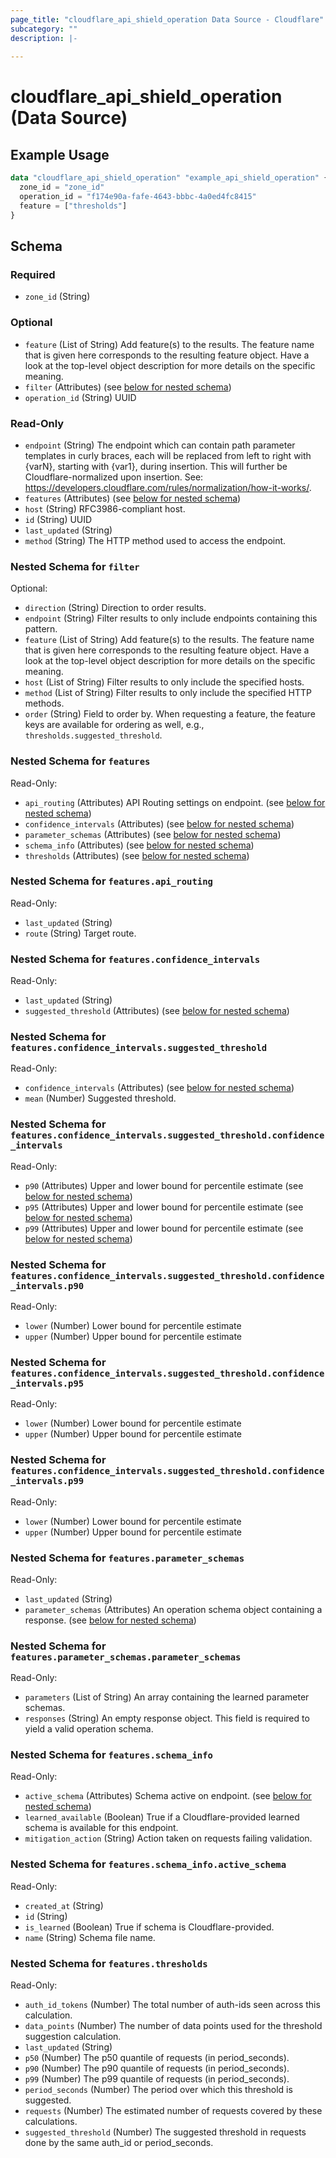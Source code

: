 ```yaml
---
page_title: "cloudflare_api_shield_operation Data Source - Cloudflare"
subcategory: ""
description: |-
  
---
```


# cloudflare_api_shield_operation (Data Source)



## Example Usage

```terraform
data "cloudflare_api_shield_operation" "example_api_shield_operation" {
  zone_id = "zone_id"
  operation_id = "f174e90a-fafe-4643-bbbc-4a0ed4fc8415"
  feature = ["thresholds"]
}
```

<!-- schema generated by tfplugindocs -->
## Schema

### Required

- `zone_id` (String)

### Optional

- `feature` (List of String) Add feature(s) to the results. The feature name that is given here corresponds to the resulting feature object. Have a look at the top-level object description for more details on the specific meaning.
- `filter` (Attributes) (see [below for nested schema](#nestedatt--filter))
- `operation_id` (String) UUID

### Read-Only

- `endpoint` (String) The endpoint which can contain path parameter templates in curly braces, each will be replaced from left to right with {varN}, starting with {var1}, during insertion. This will further be Cloudflare-normalized upon insertion. See: https://developers.cloudflare.com/rules/normalization/how-it-works/.
- `features` (Attributes) (see [below for nested schema](#nestedatt--features))
- `host` (String) RFC3986-compliant host.
- `id` (String) UUID
- `last_updated` (String)
- `method` (String) The HTTP method used to access the endpoint.

<a id="nestedatt--filter"></a>
### Nested Schema for `filter`

Optional:

- `direction` (String) Direction to order results.
- `endpoint` (String) Filter results to only include endpoints containing this pattern.
- `feature` (List of String) Add feature(s) to the results. The feature name that is given here corresponds to the resulting feature object. Have a look at the top-level object description for more details on the specific meaning.
- `host` (List of String) Filter results to only include the specified hosts.
- `method` (List of String) Filter results to only include the specified HTTP methods.
- `order` (String) Field to order by. When requesting a feature, the feature keys are available for ordering as well, e.g., `thresholds.suggested_threshold`.


<a id="nestedatt--features"></a>
### Nested Schema for `features`

Read-Only:

- `api_routing` (Attributes) API Routing settings on endpoint. (see [below for nested schema](#nestedatt--features--api_routing))
- `confidence_intervals` (Attributes) (see [below for nested schema](#nestedatt--features--confidence_intervals))
- `parameter_schemas` (Attributes) (see [below for nested schema](#nestedatt--features--parameter_schemas))
- `schema_info` (Attributes) (see [below for nested schema](#nestedatt--features--schema_info))
- `thresholds` (Attributes) (see [below for nested schema](#nestedatt--features--thresholds))

<a id="nestedatt--features--api_routing"></a>
### Nested Schema for `features.api_routing`

Read-Only:

- `last_updated` (String)
- `route` (String) Target route.


<a id="nestedatt--features--confidence_intervals"></a>
### Nested Schema for `features.confidence_intervals`

Read-Only:

- `last_updated` (String)
- `suggested_threshold` (Attributes) (see [below for nested schema](#nestedatt--features--confidence_intervals--suggested_threshold))

<a id="nestedatt--features--confidence_intervals--suggested_threshold"></a>
### Nested Schema for `features.confidence_intervals.suggested_threshold`

Read-Only:

- `confidence_intervals` (Attributes) (see [below for nested schema](#nestedatt--features--confidence_intervals--suggested_threshold--confidence_intervals))
- `mean` (Number) Suggested threshold.

<a id="nestedatt--features--confidence_intervals--suggested_threshold--confidence_intervals"></a>
### Nested Schema for `features.confidence_intervals.suggested_threshold.confidence_intervals`

Read-Only:

- `p90` (Attributes) Upper and lower bound for percentile estimate (see [below for nested schema](#nestedatt--features--confidence_intervals--suggested_threshold--confidence_intervals--p90))
- `p95` (Attributes) Upper and lower bound for percentile estimate (see [below for nested schema](#nestedatt--features--confidence_intervals--suggested_threshold--confidence_intervals--p95))
- `p99` (Attributes) Upper and lower bound for percentile estimate (see [below for nested schema](#nestedatt--features--confidence_intervals--suggested_threshold--confidence_intervals--p99))

<a id="nestedatt--features--confidence_intervals--suggested_threshold--confidence_intervals--p90"></a>
### Nested Schema for `features.confidence_intervals.suggested_threshold.confidence_intervals.p90`

Read-Only:

- `lower` (Number) Lower bound for percentile estimate
- `upper` (Number) Upper bound for percentile estimate


<a id="nestedatt--features--confidence_intervals--suggested_threshold--confidence_intervals--p95"></a>
### Nested Schema for `features.confidence_intervals.suggested_threshold.confidence_intervals.p95`

Read-Only:

- `lower` (Number) Lower bound for percentile estimate
- `upper` (Number) Upper bound for percentile estimate


<a id="nestedatt--features--confidence_intervals--suggested_threshold--confidence_intervals--p99"></a>
### Nested Schema for `features.confidence_intervals.suggested_threshold.confidence_intervals.p99`

Read-Only:

- `lower` (Number) Lower bound for percentile estimate
- `upper` (Number) Upper bound for percentile estimate





<a id="nestedatt--features--parameter_schemas"></a>
### Nested Schema for `features.parameter_schemas`

Read-Only:

- `last_updated` (String)
- `parameter_schemas` (Attributes) An operation schema object containing a response. (see [below for nested schema](#nestedatt--features--parameter_schemas--parameter_schemas))

<a id="nestedatt--features--parameter_schemas--parameter_schemas"></a>
### Nested Schema for `features.parameter_schemas.parameter_schemas`

Read-Only:

- `parameters` (List of String) An array containing the learned parameter schemas.
- `responses` (String) An empty response object. This field is required to yield a valid operation schema.



<a id="nestedatt--features--schema_info"></a>
### Nested Schema for `features.schema_info`

Read-Only:

- `active_schema` (Attributes) Schema active on endpoint. (see [below for nested schema](#nestedatt--features--schema_info--active_schema))
- `learned_available` (Boolean) True if a Cloudflare-provided learned schema is available for this endpoint.
- `mitigation_action` (String) Action taken on requests failing validation.

<a id="nestedatt--features--schema_info--active_schema"></a>
### Nested Schema for `features.schema_info.active_schema`

Read-Only:

- `created_at` (String)
- `id` (String)
- `is_learned` (Boolean) True if schema is Cloudflare-provided.
- `name` (String) Schema file name.



<a id="nestedatt--features--thresholds"></a>
### Nested Schema for `features.thresholds`

Read-Only:

- `auth_id_tokens` (Number) The total number of auth-ids seen across this calculation.
- `data_points` (Number) The number of data points used for the threshold suggestion calculation.
- `last_updated` (String)
- `p50` (Number) The p50 quantile of requests (in period_seconds).
- `p90` (Number) The p90 quantile of requests (in period_seconds).
- `p99` (Number) The p99 quantile of requests (in period_seconds).
- `period_seconds` (Number) The period over which this threshold is suggested.
- `requests` (Number) The estimated number of requests covered by these calculations.
- `suggested_threshold` (Number) The suggested threshold in requests done by the same auth_id or period_seconds.



